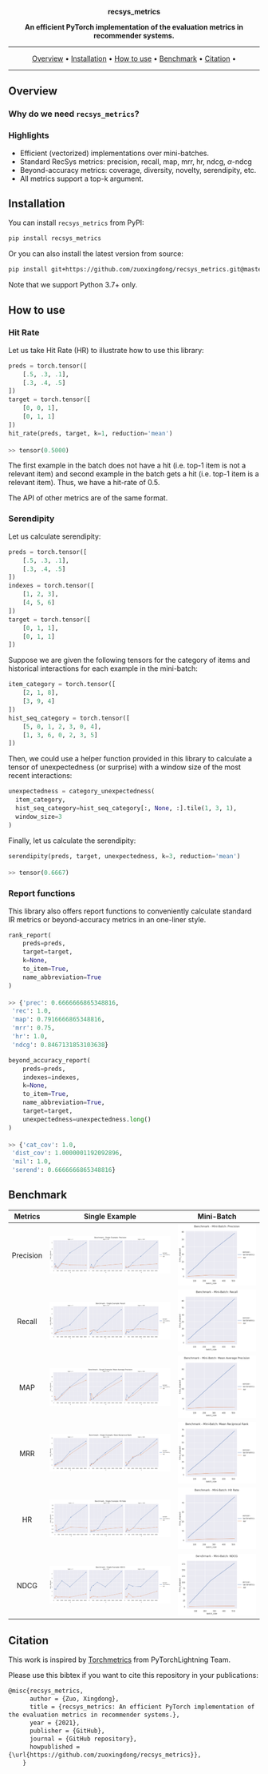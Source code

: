 <div align="center">

<p align='center'><b>recsys_metrics</b></p>

**An efficient PyTorch implementation of the evaluation metrics in recommender systems.**

______________________________________________________________________

<p align="center">
  <a href="#Overview">Overview</a> •
  <a href="#Installation">Installation</a> •
  <a href="#How-to-use">How to use</a> •
  <a href="#Benchmark">Benchmark</a> •
  <a href="#Citation">Citation</a> •
</p>

______________________________________________________________________

</div>

## Overview

### Why do we need `recsys_metrics`?
### Highlights
- Efficient (vectorized) implementations over mini-batches.
- Standard RecSys metrics: precision, recall, map, mrr, hr, ndcg, $\alpha$-ndcg
- Beyond-accuracy metrics: coverage, diversity, novelty, serendipity, etc.
- All metrics support a top-k argument.

## Installation

You can install `recsys_metrics` from PyPI:

```bash
pip install recsys_metrics
```

Or you can also install the latest version from source:

```bash
pip install git+https://github.com/zuoxingdong/recsys_metrics.git@master
```

Note that we support Python 3.7+ only.

## How to use

### Hit Rate
Let us take Hit Rate (HR) to illustrate how to use this library:

```python
preds = torch.tensor([
    [.5, .3, .1],
    [.3, .4, .5]
])
target = torch.tensor([
    [0, 0, 1],
    [0, 1, 1]
])
hit_rate(preds, target, k=1, reduction='mean')

>> tensor(0.5000)
```
The first example in the batch does not have a hit (i.e. top-1 item is not a relevant item) and second example in the batch gets a hit (i.e. top-1 item is a relevant item). Thus, we have a hit-rate of 0.5.

The API of other metrics are of the same format.

### Serendipity
Let us calculate serendipity:

```python
preds = torch.tensor([
    [.5, .3, .1],
    [.3, .4, .5]
])
indexes = torch.tensor([
    [1, 2, 3],
    [4, 5, 6]
])
target = torch.tensor([
    [0, 1, 1],
    [0, 1, 1]
])
```

Suppose we are given the following tensors for the category of items and historical interactions for each example in the mini-batch:

```python
item_category = torch.tensor([
    [2, 1, 8],
    [3, 9, 4]
])
hist_seq_category = torch.tensor([
    [5, 0, 1, 2, 3, 0, 4],
    [1, 3, 6, 0, 2, 3, 5]
])
```

Then, we could use a helper function provided in this library to calculate a tensor of unexpectedness (or surprise) with a window size of the most recent interactions:

```python
unexpectedness = category_unexpectedness(
  item_category, 
  hist_seq_category=hist_seq_category[:, None, :].tile(1, 3, 1), 
  window_size=3
)
```

Finally, let us calculate the serendipity:

```python
serendipity(preds, target, unexpectedness, k=3, reduction='mean')

>> tensor(0.6667)
```

### Report functions

This library also offers report functions to conveniently calculate standard IR metrics or beyond-accuracy metrics in an one-liner style.

```python
rank_report(
    preds=preds, 
    target=target, 
    k=None, 
    to_item=True, 
    name_abbreviation=True
)

>> {'prec': 0.6666666865348816,
 'rec': 1.0,
 'map': 0.7916666865348816,
 'mrr': 0.75,
 'hr': 1.0,
 'ndcg': 0.8467131853103638}
```

```python
beyond_accuracy_report(
    preds=preds,
    indexes=indexes,
    k=None,
    to_item=True,
    name_abbreviation=True,
    target=target,
    unexpectedness=unexpectedness.long()
)

>> {'cat_cov': 1.0,
 'dist_cov': 1.0000001192092896,
 'mil': 1.0,
 'serend': 0.6666666865348816}
```



## Benchmark

| Metrics | Single Example | Mini-Batch |
| :---:  | :---: | :---: |
| Precision | ![](assets/bench_precision_single.png) | ![](assets/bench_precision_batch.png) |
| Recall | ![](assets/bench_recall_single.png) | ![](assets/bench_recall_batch.png) |
| MAP | ![](assets/bench_map_single.png) | ![](assets/bench_map_batch.png) |
| MRR | ![](assets/bench_mrr_single.png) | ![](assets/bench_mrr_batch.png) |
| HR | ![](assets/bench_hr_single.png) | ![](assets/bench_hr_batch.png) |
| NDCG | ![](assets/bench_ndcg_single.png) | ![](assets/bench_ndcg_batch.png) |

## Citation

This work is inspired by [Torchmetrics](https://github.com/PyTorchLightning/metrics) from PyTorchLightning Team.

Please use this bibtex if you want to cite this repository in your publications:

    @misc{recsys_metrics,
          author = {Zuo, Xingdong},
          title = {recsys_metrics: An efficient PyTorch implementation of the evaluation metrics in recommender systems.},
          year = {2021},
          publisher = {GitHub},
          journal = {GitHub repository},
          howpublished = {\url{https://github.com/zuoxingdong/recsys_metrics}},
        }
